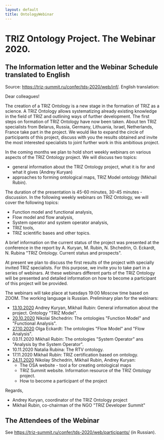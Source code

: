 ```yaml
---
layout: default
title: OntologyWebinar
---
```


# TRIZ Ontology Project. The Webinar 2020.


## The Information letter and the Webinar Schedule translated to English

Source: <https://triz-summit.ru/confer/tds-2020/web/inf/>. English translation:

Dear colleagues!

The creation of a TRIZ Ontology is a new stage in the formation of TRIZ as a
science. A TRIZ Ontology allows systematizing already existing knowledge in
the field of TRIZ and outlining ways of further development. The first steps
on formation of TRIZ Ontology have now been taken. About ten TRIZ specialists
from Belarus, Russia, Germany, Lithuania, Israel, Netherlands, France take
part in the project. We would like to expand the circle of participants of
this project, discuss with you the results obtained and invite the most
interested specialists to joint further work in this ambitious project.

In the coming months we plan to hold short weekly webinars on various aspects
of the TRIZ Ontology project. We will discuss two topics:
- general information about the TRIZ Ontology project, what it is for and what
  it gives (Andrey Kuryan)
- approaches to forming ontological maps, TRIZ Model ontology (Mikhail Rubin).

The duration of the presentation is 45-60 minutes, 30-45 minutes - discussion.
In the following weekly webinars on TRIZ Ontology, we will cover the following
topics:
- Function model and functional analysis,
- Flow model and flow analysis,
- System operator and system operator analysis,
- TRIZ tools,
- TRIZ scientific bases
and other topics.

A brief information on the current status of the project was presented at the
conference in the report by A. Kuryan, M. Rubin, N. Shchedrin, O. Eckardt,
N. Rubina "TRIZ Ontology. Current status and prospects". 
 
At present we plan to discuss the first results of the project with specially
invited TRIZ specialists. For this purpose, we invite you to take part in a
series of webinars. At these webinars different parts of the TRIZ Ontology
will be presented and detailed information on how to become a participant of
this project will be provided.

The webinars will take place at tuesdays 19:00 Moscow time based on ZOOM. The
working language is Russian. Preliminary plan for the webinars:
* [13.10.2020](2020-10-13 "wikilink") Andrey Kuryan, Mikhail Rubin: General
  information about the project. Ontology "TRIZ Model".
* [20.10.2020](2020-10-20 "wikilink") Nikolai Shchedrin: The ontologies
  "Function Model" and "Functional Analysis".
* [27.10.2020](2020-10-27 "wikilink") Olga Eckardt: The ontologies "Flow
  Model" and "Flow Analysis".
* 03.11.2020 Mikhail Rubin: The ontologies "System Operator" ans "Analysis by
  the System Operator".
* 10.11.2020 Natalia Rubina: The RTV ontology. 
* 17.11.2020 Mikhail Rubin: TRIZ certification based on ontology. 
* [24.11.2020](2020-11-24) Nikolay Shchedrin, Mikhail Rubin, Andrey Kuryan:
  * The OSA website - tool a for creating ontological maps
  * TRIZ Summit website. Information resource of the TRIZ Ontology project.
  * How to become a participant of the project
 
Regards,
* Andrey Kuryan, coordinator of the TRIZ Ontology project
* Mikhail Rubin, co-chairman of the NGO "TRIZ Developer Summit"

## The Attendees of the Webinar

See <https://triz-summit.ru/confer/tds-2020/web/participants/> (in Russian). 
